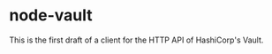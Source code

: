 node-vault
============

This is the first draft of a client for the HTTP API
of HashiCorp's Vault.
